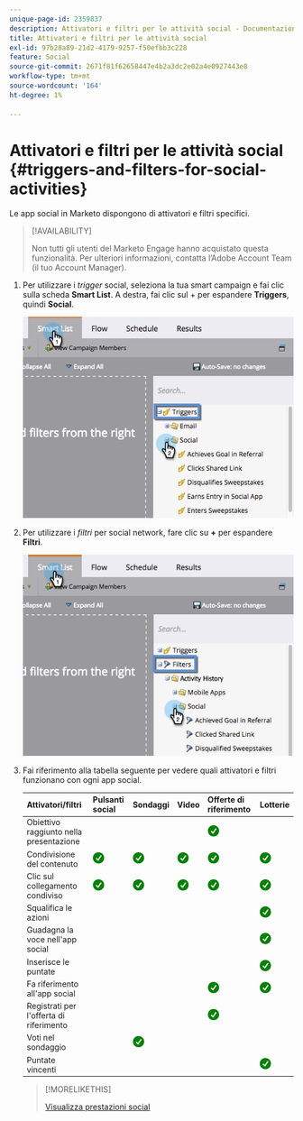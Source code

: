 ```yaml
---
unique-page-id: 2359837
description: Attivatori e filtri per le attività social - Documentazione Marketo - Documentazione del prodotto
title: Attivatori e filtri per le attività social
exl-id: 97b28a89-21d2-4179-9257-f50efbb3c228
feature: Social
source-git-commit: 2671f81f62658447e4b2a3dc2e02a4e0927443e8
workflow-type: tm+mt
source-wordcount: '164'
ht-degree: 1%

---
```


# Attivatori e filtri per le attività social {#triggers-and-filters-for-social-activities}

Le app social in Marketo dispongono di attivatori e filtri specifici.

>[!AVAILABILITY]
>
>Non tutti gli utenti del Marketo Engage hanno acquistato questa funzionalità. Per ulteriori informazioni, contatta l’Adobe Account Team (il tuo Account Manager).

1. Per utilizzare i _trigger_ social, seleziona la tua smart campaign e fai clic sulla scheda **Smart List**. A destra, fai clic sul + per espandere **Triggers**, quindi **Social**.

   ![](assets/image2015-4-23-11-22-39.png)

1. Per utilizzare i _filtri_ per social network, fare clic su **+** per espandere **Filtri**.

   ![](assets/two-282-29.png)

1. Fai riferimento alla tabella seguente per vedere quali attivatori e filtri funzionano con ogni app social.

   | Attivatori/filtri | Pulsanti social | Sondaggi | Video | Offerte di riferimento | Lotterie |
   |---|---|---|---|---|---|
   | Obiettivo raggiunto nella presentazione |  |  |  | ![(tick)](assets/check.png) | |
   | Condivisione del contenuto | ![(tick)](assets/check.png) | ![(tick)](assets/check.png) | ![(tick)](assets/check.png) | ![(tick)](assets/check.png) | ![(tick)](assets/check.png) |
   | Clic sul collegamento condiviso | ![(tick)](assets/check.png) | ![(tick)](assets/check.png) | ![(tick)](assets/check.png) | ![(tick)](assets/check.png) | ![(tick)](assets/check.png) |
   | Squalifica le azioni |  |  |  |  | ![(tick)](assets/check.png) |
   | Guadagna la voce nell&#39;app social |  |  |  |  | ![(tick)](assets/check.png) |
   | Inserisce le puntate |  |  |  |  | ![(tick)](assets/check.png) |
   | Fa riferimento all&#39;app social |  |  |  | ![(tick)](assets/check.png) | ![(tick)](assets/check.png) |
   | Registrati per l&#39;offerta di riferimento |  |  |  | ![(tick)](assets/check.png) |  |
   | Voti nel sondaggio |  | ![(tick)](assets/check.png) |  |  |  |
   | Puntate vincenti |  |  |  |  | ![(tick)](assets/check.png) |

   >[!MORELIKETHIS]
   >
   >[Visualizza prestazioni social](/help/marketo/product-docs/demand-generation/social/social-functions/view-social-performance.md)
